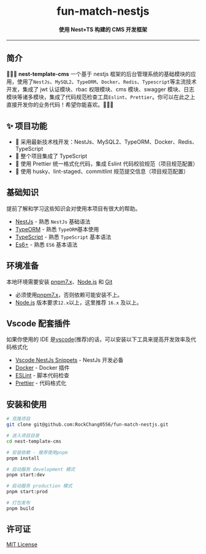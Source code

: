 <h1 align="center">
  fun-match-nestjs
</h1>
<h4 align="center">使用 Nest+TS 构建的 CMS 开发框架</h4>

<!-- <p align="center">
  <img src="https://img.shields.io/github/license/RockChang0556/fun-match-nestjs" alt="license" />
  <img src="https://img.shields.io/github/package-json/v/RockChang0556/fun-match-nestjs" alt="version" />
  <img src="https://img.shields.io/github/languages/top/RockChang0556/fun-match-nestjs" alt="languages" />
</p> -->

---

## 简介

<!-- 基于: https://github.com/sankeyangshu/nest-template-cms -->

🚀🚀🚀 **nest-template-cms** 一个基于 nestjs 框架的后台管理系统的基础模块的应用，使用了`NestJs`、`MySQL2`、`TypeORM`、`Docker`、`Redis`、`Typescript`等主流技术开发，集成了 jwt 认证模块、rbac 权限模块、cms 模块、swagger 模块、日志模块等诸多模块，集成了代码规范检查工具`Eslint`、`Prettier`。你可以在此之上直接开发你的业务代码！希望你能喜欢。👋👋👋

## ✨ 项目功能

- 🚀 采用最新技术栈开发：NestJs、MySQL2、TypeORM、Docker、Redis、TypeScript
- 🚀 整个项目集成了 TypeScript
- 🚀 使用 Prettier 统一格式化代码，集成 Eslint 代码校验规范（项目规范配置）
- 🚀 使用 husky、lint-staged、commitlint 规范提交信息（项目规范配置）

## 基础知识

提前了解和学习这些知识会对使用本项目有很大的帮助。

- [NestJs](https://docs.nestjs.com/) - 熟悉 `NestJs` 基础语法
- [TypeORM](https://typeorm.io/) - 熟悉 `TypeORM`基本使用
- [TypeScript](https://www.typescriptlang.org/) - 熟悉 `TypeScript` 基本语法
- [Es6+](http://es6.ruanyifeng.com/) - 熟悉 `ES6` 基本语法

## 环境准备

本地环境需要安装 [pnpm7.x](https://www.pnpm.cn/)、[Node.js](http://nodejs.org/) 和 [Git](https://git-scm.com/)

- 必须使用[pnpm7.x](https://www.pnpm.cn/)，否则依赖可能安装不上。
- [Node.js](http://nodejs.org/) 版本要求`12.x`以上，这里推荐 `16.x` 及以上。

## Vscode 配套插件

如果你使用的 IDE 是[vscode](https://code.visualstudio.com/)(推荐)的话，可以安装以下工具来提高开发效率及代码格式化

- [Vscode NestJs Snippets](https://marketplace.visualstudio.com/items?itemName=ashinzekene.nestjs) - NestJs 开发必备
- [Docker](https://marketplace.visualstudio.com/items?itemName=ms-azuretools.vscode-docker) - Docker 插件
- [ESLint](https://marketplace.visualstudio.com/items?itemName=dbaeumer.vscode-eslint) - 脚本代码检查
- [Prettier](https://marketplace.visualstudio.com/items?itemName=esbenp.prettier-vscode) - 代码格式化

## 安装和使用

```bash
# 克隆项目
git clone git@github.com:RockChang0556/fun-match-nestjs.git

# 进入项目目录
cd nest-template-cms

# 安装依赖 - 推荐使用pnpm
pnpm install

# 启动服务 development 模式
pnpm start:dev

# 启动服务 production 模式
pnpm start:prod

# 打包发布
pnpm build
```

## 许可证

[MIT License](https://github.com/RockChang0556/fun-match-nestjs/blob/master/LICENSE)
